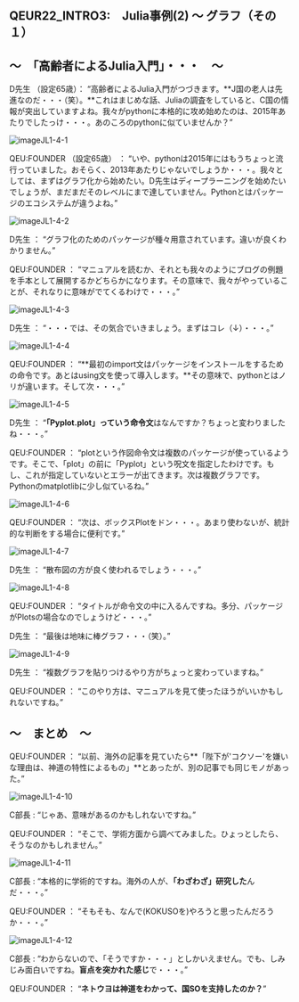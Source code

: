 ## QEUR22_INTRO3:　Julia事例(2) ～ グラフ（その１）

## ～　「高齢者によるJulia入門」・・・　～

D先生 （設定65歳）： “高齢者によるJulia入門がつづきます。**J国の老人は先進なのだ・・・（笑）。**これはまじめな話、Juliaの調査をしていると、C国の情報が突出していますよね。我々がpythonに本格的に攻め始めたのは、2015年あたりでしたっけ・・・。あのころのpythonに似ていませんか？”

![imageJL1-4-1](https://introJL1973.github.io/images/imageJL1-4-1.jpg)

QEU:FOUNDER （設定65歳） ： “いや、pythonは2015年にはもうちょっと流行っていました。おそらく、2013年あたりじゃないでしょうか・・・。我々としては、まずはグラフ化から始めたい。D先生はディープラーニングを始めたいでしょうが、まだまだそのレベルにまで達していません。Pythonとはパッケージのエコシステムが違うよね。”

![imageJL1-4-2](https://introJL1973.github.io/images/imageJL1-4-2.jpg)

D先生 ： “グラフ化のためのパッケージが種々用意されています。違いが良くわかりません。”

QEU:FOUNDER ： “マニュアルを読むか、それとも我々のようにブログの例題を手本として展開するかどちらかになります。その意味で、我々がやっていることが、それなりに意味がでてくるわけで・・・。”

![imageJL1-4-3](https://introJL1973.github.io/images/imageJL1-4-3.jpg)

D先生 ： “・・・では、その気合でいきましょう。まずはコレ（↓）・・・。”

![imageJL1-4-4](https://introJL1973.github.io/images/imageJL1-4-4.jpg)

QEU:FOUNDER ： “**最初のimport文はパッケージをインストールをするための命令です。あとはusing文を使って導入します。**その意味で、pythonとはノリが違います。そして次・・・。”

![imageJL1-4-5](https://introJL1973.github.io/images/imageJL1-4-5.jpg)

D先生 ： “**「Pyplot.plot」っていう命令文**はなんですか？ちょっと変わりましたね・・・。”

QEU:FOUNDER ： “plotという作図命令文は複数のパッケージが使っているようです。そこで、「plot」の前に「Pyplot」という呪文を指定したわけです。もし、これが指定していないとエラーが出てきます。次は複数グラフです。Pythonのmatplotlibに少し似ているね。”

![imageJL1-4-6](https://introJL1973.github.io/images/imageJL1-4-6.jpg)

QEU:FOUNDER ： “次は、ボックスPlotをドン・・・。あまり使わないが、統計的な判断をする場合に便利です。”

![imageJL1-4-7](https://introJL1973.github.io/images/imageJL1-4-7.jpg)

D先生 ： “散布図の方が良く使われるでしょう・・・。”

![imageJL1-4-8](https://introJL1973.github.io/images/imageJL1-4-8.jpg)

QEU:FOUNDER ： “タイトルが命令文の中に入るんですね。多分、パッケージがPlotsの場合なのでしょうけど・・・。”

D先生 ： “最後は地味に棒グラフ・・・（笑）。”

![imageJL1-4-9](https://introJL1973.github.io/images/imageJL1-4-9.jpg)

D先生 ： “複数グラフを貼りつけるやり方がちょっと変わっていますね。”

QEU:FOUNDER ： “このやり方は、マニュアルを見て使ったほうがいいかもしれないですね。”


## ～　まとめ　～

QEU:FOUNDER ： “以前、海外の記事を見ていたら**「陛下が'コクソー'を嫌いな理由は、神道の特性によるもの」**とあったが、別の記事でも同じモノがあった。”

![imageJL1-4-10](https://introJL1973.github.io/images/imageJL1-4-10.jpg)

C部長 : “じゃあ、意味があるのかもしれないですね。”

QEU:FOUNDER ： “そこで、学術方面から調べてみました。ひょっとしたら、そうなのかもしれません。”

![imageJL1-4-11](https://introJL1973.github.io/images/imageJL1-4-11.jpg)

C部長 : “本格的に学術的ですね。海外の人が、**「わざわざ」研究した**んだ・・・。”

QEU:FOUNDER ： “そもそも、なんで(KOKUSOを)やろうと思ったんだろうか・・・。”

![imageJL1-4-12](https://introJL1973.github.io/images/imageJL1-4-12.jpg)

C部長 : “わからないので、「そうですか・・・」としかいえません。でも、しみじみ面白いですね。**盲点を突かれた感じ**で・・・。”

QEU:FOUNDER ： “**ネトウヨは神道をわかって、国SOを支持したのか？**”


